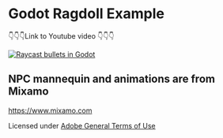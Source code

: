 # Godot Ragdoll Example



👇👇👇Link to Youtube video 👇👇👇

[![Raycast bullets in Godot](https://img.youtube.com/vi/vyWlwVPRODA/0.jpg)](https://www.youtube.com/watch?v=vyWlwVPRODA, "Godot Active ragdolls with breakable floppy limbs")


## NPC mannequin and animations are from Mixamo

https://www.mixamo.com

Licensed under [Adobe General Terms of Use](https://www.adobe.com/legal/terms.html)
